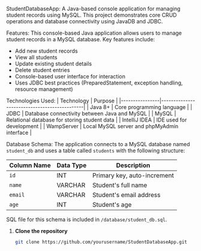 StudentDatabaseApp:
A Java-based console application for managing student records using MySQL. This project demonstrates core CRUD operations and database connectivity using JavaDB and JDBC.

Features:
This console-based Java application allows users to manage student records in a MySQL database. Key features include:
* Add new student records
* View all students
* Update existing student details
* Delete student entries
* Console-based user interface for interaction
* Uses JDBC best practices (PreparedStatement, exception handling, resource management)

Technologies Used:
| Technology     | Purpose                                      |
|----------------|----------------------------------------------|
| Java 8+        | Core programming language                    |
| JDBC           | Database connectivity between Java and MySQL |
| MySQL          | Relational database for storing student data |
| IntelliJ IDEA  | IDE used for development                     |
| WampServer     | Local MySQL server and phpMyAdmin interface  |

Database Schema:
The application connects to a MySQL database named `student_db` and uses a table called `students` with the following structure:

| Column Name | Data Type | Description              |
|-------------|-----------|--------------------------|
| `id`        | INT       | Primary key, auto-increment |
| `name`      | VARCHAR   | Student's full name      |
| `email`     | VARCHAR   | Student's email address  |
| `age`       | INT       | Student's age            |

SQL file for this schema is included in `/database/student_db.sql`.

1. **Clone the repository**  
   ```bash
   git clone https://github.com/yourusername/StudentDatabaseApp.git

